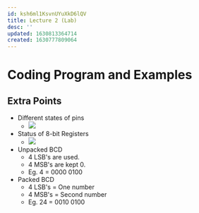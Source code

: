 ```yaml
---
id: ksh6ml1KsvnUYuXkD6lQV
title: Lecture 2 (Lab)
desc: ''
updated: 1630813364714
created: 1630777809064
---
```


# Coding Program and Examples

## Extra Points
* Different states of pins
    * ![](/assets/images/2021-09-05-08-42-05.png)
* Status of 8-bit Registers
    * ![](/assets/images/2021-09-05-08-50-10.png)
* Unpacked BCD
    * 4 LSB's are used.
    * 4 MSB's are kept 0.
    * Eg. 4 = 0000 0100
* Packed BCD
    * 4 LSB's = One number
    * 4 MSB's = Second number
    * Eg. 24 = 0010 0100
